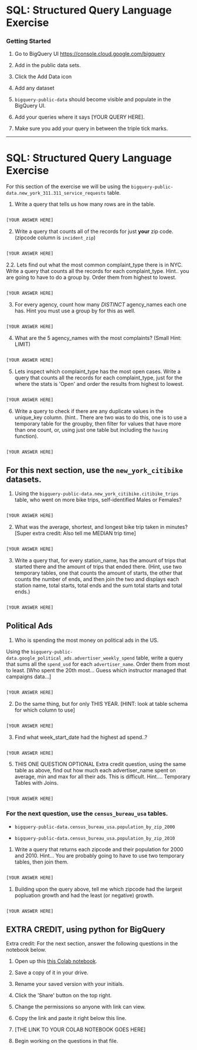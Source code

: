
  

# SQL: Structured Query Language Exercise

  

### Getting Started

1. Go to BigQuery UI https://console.cloud.google.com/bigquery

2. Add in the public data sets.

3. Click the Add Data icon

4. Add any dataset

5.  `bigquery-public-data` should become visible and populate in the BigQuery UI.

3. Add your queries where it says [YOUR QUERY HERE].

4. Make sure you add your query in between the triple tick marks.

---

  

# SQL: Structured Query Language Exercise

  
  

For this section of the exercise we will be using the `bigquery-public-data.new_york_311.311_service_requests` table.

  

1. Write a query that tells us how many rows are in the table.

```sql

[YOUR ANSWER HERE]

```

  

2. Write a query that counts all of the records for just **your** zip code. (zipcode column is `incident_zip`) 

```sql

[YOUR ANSWER HERE]

```  

2.2. Lets find out what the most common complaint_type there is in NYC. Write a query that counts all the records for each complaint_type. Hint.. you are going to have to do a group by.  Order them from highest to lowest. 

```sql

[YOUR ANSWER HERE]

```

3. For every agency, count how many _DISTINCT_ agency_names each one has. Hint you must use a group by for this as well. 

```sql

[YOUR ANSWER HERE]

```

4. What are the 5 agency_names with the most complaints? (Small Hint: LIMIT)

```sql

[YOUR ANSWER HERE]

```

  
  

5. Lets inspect which complaint_type has the most open cases. Write a query that counts all the records for each complaint_type, just for the where the stats is 'Open' and order the results from highest to lowest.

```sql

[YOUR ANSWER HERE]

```

  
  

6. Write a query to check if there are any duplicate values in the unique_key column. (hint.. There are two was to do this, one is to use a temporary table for the groupby, then filter for values that have more than one count, or, using just one table but including the `having` function).

```sql

[YOUR ANSWER HERE]

```

  
  

## For this next section, use the `new_york_citibike` datasets.

  

1. Using the `bigquery-public-data.new_york_citibike.citibike_trips` table, who went on more bike trips, self-identified Males or Females?

```sql

[YOUR ANSWER HERE]

```

2. What was the average, shortest, and longest bike trip taken in minutes?
[Super extra credit: Also tell me MEDIAN trip time]
```sql

[YOUR ANSWER HERE]

```

  

3. Write a query that, for every station_name, has the amount of trips that started there and the amount of trips that ended there. (Hint, use two temporary tables, one that counts the amount of starts, the other that counts the number of ends, and then join the two and displays each station name, total starts, total ends and the sum total starts and total ends.)

```sql

[YOUR ANSWER HERE]

```

  
  
  

## Political Ads
1. Who is spending the most money on political ads in the US.  

Using the `bigquery-public-data.google_political_ads.advertiser_weekly_spend` table, write a query that sums all the `spend_usd` for each `advertiser_name`. Order them from most to least. [Who spent the 20th most... Guess which instructor managed that campaigns data...]

```sql

[YOUR ANSWER HERE]

```

  

2. Do the same thing, but for only THIS YEAR. [HINT:  look at table schema for which column to use]

```sql

[YOUR ANSWER HERE]

```
 

3. Find what week_start_date had the highest ad spend..?

```sql

[YOUR ANSWER HERE]

```

  

5. THIS ONE QUESTION OPTIONAL Extra credit question, using the same table as above, find out how much each advertiser_name spent on average, min and max for all their ads. This is difficult.  Hint.... Temporary Tables with Joins.

```

[YOUR ANSWER HERE]

```
  
  

### For the next question, use the `census_bureau_usa` tables.

*  `bigquery-public-data.census_bureau_usa.population_by_zip_2000`

*  `bigquery-public-data.census_bureau_usa.population_by_zip_2010`

  

1. Write a query that returns each zipcode and their population for 2000 and 2010. Hint... You are probably going to have to use two temporary tables, then join them.

```sql

[YOUR ANSWER HERE]

```

1. Building upon the query above, tell me which zipcode had the largest popluation growth and had the least (or negative) growth. 

```sql

[YOUR ANSWER HERE]

```
  

## EXTRA CREDIT, using python for BigQuery


Extra credit: For the next section, answer the following questions in the notebook below. 

1. Open up this [this Colab notebook](https://colab.research.google.com/drive/1kHdTtuHTPEaMH32GotVum41YVdeyzQ74?usp=sharing).

2. Save a copy of it in your drive.

3. Rename your saved version with your initials.

4. Click the 'Share' button on the top right.

5. Change the permissions so anyone with link can view.

6. Copy the link and paste it right below this line.

7. [THE LINK TO YOUR COLAB NOTEBOOK GOES HERE]

8. Begin working on the questions in that file.